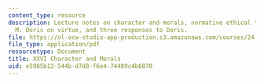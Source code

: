 ```yaml
---
content_type: resource
description: Lecture notes on character and morals, normative ethical theories, John
  M. Doris on virtue, and three responses to Doris.
file: https://ol-ocw-studio-app-production.s3.amazonaws.com/courses/24-120-moral-psychology-spring-2009/e5985b12544bd7d8f6e474489c4b6870_MIT24_120s09_lec26.pdf
file_type: application/pdf
resourcetype: Document
title: XXVI Character and Morals
uid: e5985b12-544b-d7d8-f6e4-74489c4b6870
---
```


